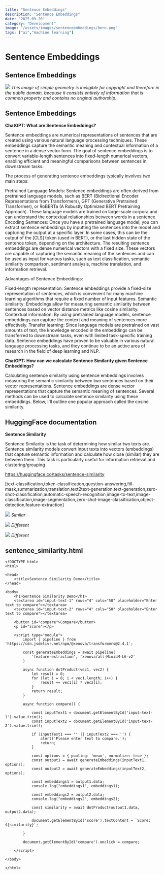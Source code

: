 ```yaml
---
title: "Sentence Embeddings"
description: "Sentence Embeddings"
date: "2025-09-20"
category: "Development"
image: "/assets/images/sentenceembeddings/hero.png"
tags: ["ai","machine learning"]
---
```


# Sentence Embeddings

## Sentence Embeddings

![](/assets/images/sentenceembeddings/chatgpt-logo.svg)
*This image of simple geometry is ineligible for copyright and therefore in the public domain, because it consists entirely of information that is common property and contains no original authorship.*


## Sentence Embeddings

**ChatGPT: What are Sentence Embeddings?**

Sentence embeddings are numerical representations of sentences that are created using various natural language processing techniques. These embeddings capture the semantic meaning and contextual information of a sentence in a dense vector form. The goal of sentence embeddings is to convert variable-length sentences into fixed-length numerical vectors, enabling efficient and meaningful comparisons between sentences in downstream tasks.

The process of generating sentence embeddings typically involves two main steps:

Pretrained Language Models: Sentence embeddings are often derived from pretrained language models, such as BERT (Bidirectional Encoder Representations from Transformers), GPT (Generative Pretrained Transformer), or RoBERTa (A Robustly Optimized BERT Pretraining Approach). These language models are trained on large-scale corpora and can understand the contextual relationships between words in a sentence.
Encoding Sentences: Once you have a pretrained language model, you can extract sentence embeddings by inputting the sentences into the model and capturing the output at a specific layer. In some cases, this can be the output of the [CLS] token (used in BERT), or the last hidden state of the sentence token, depending on the architecture.
The resulting sentence embeddings are dense numerical vectors with a fixed size. These vectors are capable of capturing the semantic meaning of the sentences and can be used as input for various tasks, such as text classification, semantic similarity comparison, sentiment analysis, machine translation, and information retrieval.

Advantages of Sentence Embeddings:

Fixed-length representation: Sentence embeddings provide a fixed-size representation of sentences, which is convenient for many machine learning algorithms that require a fixed number of input features.
Semantic similarity: Embeddings allow for measuring semantic similarity between sentences based on vector distance metrics like cosine similarity.
Contextual information: By using pretrained language models, sentence embeddings can capture the context and meaning of sentences more effectively.
Transfer learning: Since language models are pretrained on vast amounts of text, the knowledge encoded in the embeddings can be transferred to downstream tasks, even with limited task-specific training data.
Sentence embeddings have proven to be valuable in various natural language processing tasks, and they continue to be an active area of research in the field of deep learning and NLP.

**ChatGPT: How can we calculate Sentence Similarity given Sentence Embeddings?**

Calculating sentence similarity using sentence embeddings involves measuring the semantic similarity between two sentences based on their vector representations. Sentence embeddings are dense vector representations that capture the semantic meaning of sentences. Several methods can be used to calculate sentence similarity using these embeddings. Below, I'll outline one popular approach called the cosine similarity.


## HuggingFace documentation

**Sentence Similarity**

Sentence Similarity is the task of determining how similar two texts are. Sentence similarity models convert input texts into vectors (embeddings) that capture semantic information and calculate how close (similar) they are between them. This task is particularly useful for information retrieval and clustering/grouping

https://huggingface.co/tasks/sentence-similarity

[text-classification,token-classification,question-answering,fill-mask,summarization,translation,text2text-generation,text-generation,zero-shot-classification,automatic-speech-recognition,image-to-text,image-classification,image-segmentation,zero-shot-image-classification,object-detection,feature-extraction]

![](/assets/images/sentenceembeddings/screen-shot-2023-07-19-at-7.41.32-pm-1490x894.png)
*Similar*

![](/assets/images/sentenceembeddings/screen-shot-2023-07-19-at-7.42.03-pm-1482x894.png)
*Different*

![](/assets/images/sentenceembeddings/screen-shot-2023-07-19-at-7.42.29-pm-1488x894.png)
*Different*


## sentence_similarity.html

```text
<!DOCTYPE html>
<html>

<head>
    <title>Sentence Similarity Demo</title>
</head>

<body>
    <h1>Sentence Similarity Demo</h1>
    <textarea id="input-text-1" rows="4" cols="50" placeholder="Enter text to compare"></textarea>
    <textarea id="input-text-2" rows="4" cols="50" placeholder="Enter text to compare"></textarea>

    <button id="compare">Compare</button>
    <p id="score"></p>

    <script type="module">
        import { pipeline } from 'https://cdn.jsdelivr.net/npm/@xenova/transformers@2.4.1';

        const generateEmbeddings = await pipeline(
            'feature-extraction', 'xenova/all-MiniLM-L6-v2'
        )

        async function dotProduct(vec1, vec2) {
            let result = 0;
            for (let i = 0; i < vec1.length; i++) {
                result += vec1[i] * vec2[i];
            }
            return result;
        }

        async function compare() {

            const inputText1 = document.getElementById('input-text-1').value.trim();
            const inputText2 = document.getElementById('input-text-2').value.trim();

            if (inputText1 === '' || inputText2 === '') {
                alert('Please enter text to compare.');
                return;
            }

            const options = { pooling: 'mean', normalize: true };
            const output1 = await generateEmbeddings(inputText1, options);
            const output2 = await generateEmbeddings(inputText2, options);

            const embeddings1 = output1.data;
            console.log("embeddings1", embeddings1);

            const embeddings2 = output2.data;
            console.log("embeddings2", embeddings2);

            const similarity = await dotProduct(output1.data, output2.data);

            document.getElementById('score').textContent = `Score: ${similarity}`;

        }

        document.getElementById("compare").onclick = compare;

    </script>

</body>

</html>
```

